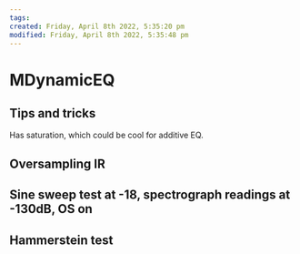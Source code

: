 ```yaml
---
tags: 
created: Friday, April 8th 2022, 5:35:20 pm
modified: Friday, April 8th 2022, 5:35:48 pm
---
```


# MDynamicEQ

## Tips and tricks
Has saturation, which could be cool for additive EQ.

## Oversampling IR

## Sine sweep test at -18, spectrograph readings at -130dB, OS on

## Hammerstein test